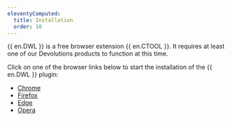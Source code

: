 ```yaml
---
eleventyComputed:
  title: Installation
  order: 10
---
```

{{ en.DWL }} is a free browser extension {{ en.CTOOL }}. It requires at least one of our Devolutions products to function at this time.  

Click on one of the browser links below to start the installation of the {{ en.DWL }} plugin:  

* [Chrome](chrome/)  
* [Firefox](firefox/)  
* [Edge](edge/)  
* [Opera](opera/)  
